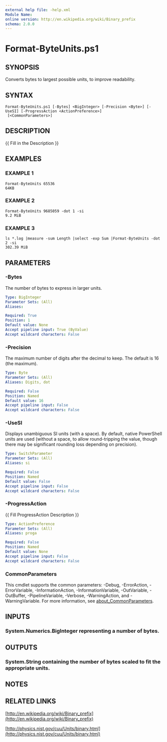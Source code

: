 ```yaml
---
external help file: -help.xml
Module Name:
online version: http://en.wikipedia.org/wiki/Binary_prefix
schema: 2.0.0
---
```


# Format-ByteUnits.ps1

## SYNOPSIS
Converts bytes to largest possible units, to improve readability.

## SYNTAX

```
Format-ByteUnits.ps1 [-Bytes] <BigInteger> [-Precision <Byte>] [-UseSI] [-ProgressAction <ActionPreference>]
 [<CommonParameters>]
```

## DESCRIPTION
{{ Fill in the Description }}

## EXAMPLES

### EXAMPLE 1
```
Format-ByteUnits 65536
64KB
```

### EXAMPLE 2
```
Format-ByteUnits 9685059 -dot 1 -si
9.2 MiB
```

### EXAMPLE 3
```
ls *.log |measure -sum Length |select -exp Sum |Format-ByteUnits -dot 2 -si
302.39 MiB
```

## PARAMETERS

### -Bytes
The number of bytes to express in larger units.

```yaml
Type: BigInteger
Parameter Sets: (All)
Aliases:

Required: True
Position: 1
Default value: None
Accept pipeline input: True (ByValue)
Accept wildcard characters: False
```

### -Precision
The maximum number of digits after the decimal to keep.
The default is 16 (the maximum).

```yaml
Type: Byte
Parameter Sets: (All)
Aliases: Digits, dot

Required: False
Position: Named
Default value: 16
Accept pipeline input: False
Accept wildcard characters: False
```

### -UseSI
Displays unambiguous SI units (with a space).
By default, native PowerShell units are used
(without a space, to allow round-tripping the value,
though there may be significant rounding loss depending on precision).

```yaml
Type: SwitchParameter
Parameter Sets: (All)
Aliases: si

Required: False
Position: Named
Default value: False
Accept pipeline input: False
Accept wildcard characters: False
```

### -ProgressAction
{{ Fill ProgressAction Description }}

```yaml
Type: ActionPreference
Parameter Sets: (All)
Aliases: proga

Required: False
Position: Named
Default value: None
Accept pipeline input: False
Accept wildcard characters: False
```

### CommonParameters
This cmdlet supports the common parameters: -Debug, -ErrorAction, -ErrorVariable, -InformationAction, -InformationVariable, -OutVariable, -OutBuffer, -PipelineVariable, -Verbose, -WarningAction, and -WarningVariable. For more information, see [about_CommonParameters](http://go.microsoft.com/fwlink/?LinkID=113216).

## INPUTS

### System.Numerics.BigInteger representing a number of bytes.
## OUTPUTS

### System.String containing the number of bytes scaled to fit the appropriate units.
## NOTES

## RELATED LINKS

[http://en.wikipedia.org/wiki/Binary_prefix](http://en.wikipedia.org/wiki/Binary_prefix)

[http://physics.nist.gov/cuu/Units/binary.html](http://physics.nist.gov/cuu/Units/binary.html)


